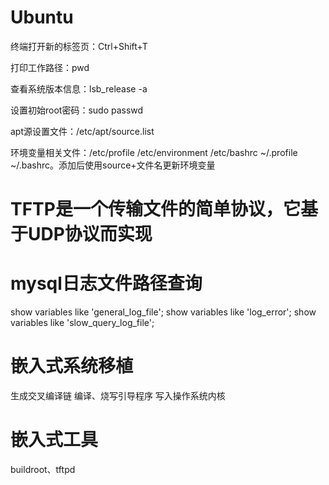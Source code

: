 # Ubuntu
终端打开新的标签页：Ctrl+Shift+T

打印工作路径：pwd

查看系统版本信息：lsb_release -a

设置初始root密码：sudo passwd

apt源设置文件：/etc/apt/source.list

环境变量相关文件：/etc/profile  /etc/environment  /etc/bashrc  ~/.profile  ~/.bashrc。添加后使用source+文件名更新环境变量

# TFTP是一个传输文件的简单协议，它基于UDP协议而实现

# mysql日志文件路径查询
show variables like 'general_log_file';
show variables like 'log_error';
show variables like 'slow_query_log_file';

# 嵌入式系统移植
生成交叉编译链	编译、烧写引导程序		写入操作系统内核

# 嵌入式工具
buildroot、tftpd



